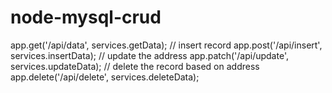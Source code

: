 # node-mysql-crud

app.get('/api/data', services.getData);
// insert record
app.post('/api/insert', services.insertData);
// update the address
app.patch('/api/update', services.updateData);
// delete the record based on address
app.delete('/api/delete', services.deleteData);
